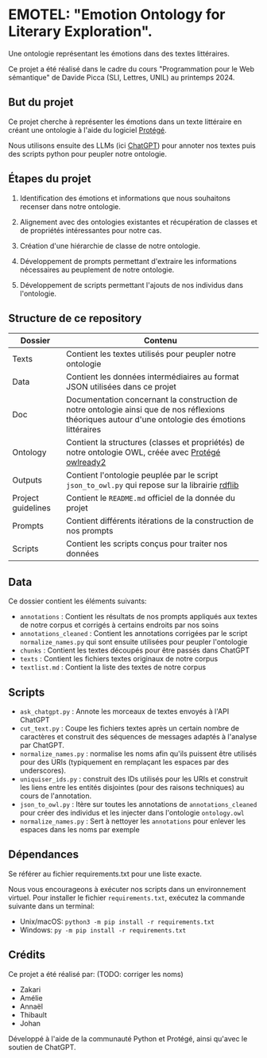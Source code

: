 # EMOTEL: "Emotion Ontology for Literary Exploration".

Une ontologie représentant les émotions dans des textes littéraires.

Ce projet a été réalisé dans le cadre du cours "Programmation pour le Web sémantique" de Davide Picca (SLI, Lettres, UNIL) au printemps 2024.

## But du projet

Ce projet cherche à représenter les émotions dans un texte littéraire en créant une ontologie à l'aide du logiciel [Protégé](https://protege.stanford.edu/).

Nous utilisons ensuite des LLMs (ici [ChatGPT](https://chatgpt.com/)) pour annoter nos textes puis des scripts python pour peupler notre ontologie.

## Étapes du projet

1. Identification des émotions et informations que nous souhaitons recenser dans notre ontologie. 

2. Alignement avec des ontologies existantes et récupération de classes et de propriétés intéressantes pour notre cas.

3. Création d'une hiérarchie de classe de notre ontologie.

4. Développement de prompts permettant d'extraire les informations nécessaires au peuplement de notre ontologie.

5. Développement de scripts permettant l'ajouts de nos individus dans l'ontologie.

## Structure de ce repository

| Dossier | Contenu |
|---------|---------|
| Texts | Contient les textes utilisés pour peupler notre ontologie |
| Data | Contient les données intermédiaires au format JSON utilisées dans ce projet |
| Doc | Documentation concernant la construction de notre ontologie ainsi que de nos réflexions théoriques autour d'une ontologie des émotions littéraires |
| Ontology | Contient la structures (classes et propriétés) de notre ontologie OWL, créée avec [Protégé](https://protege.stanford.edu/) [owlready2](https://owlready2.readthedocs.io/en/latest/)|
| Outputs | Contient l'ontologie peuplée par le script `json_to_owl.py` qui repose sur la librairie [rdflib](https://rdflib.readthedocs.io/en/stable/) |
| Project guidelines | Contient le `README.md` officiel de la donnée du projet |
| Prompts | Contient différents itérations de la construction de nos prompts |
| Scripts | Contient les scripts conçus pour traiter nos données |

## Data

Ce dossier contient les éléments suivants:

- `annotations` : Contient les résultats de nos prompts appliqués aux textes de notre corpus et corrigés à certains endroits par nos soins
- `annotations_cleaned` : Contient les annotations corrigées par le script `normalize_names.py` qui sont ensuite utilisées pour peupler l'ontologie
- `chunks` : Contient les textes découpés pour être passés dans ChatGPT
- `texts` : Contient les fichiers textes originaux de notre corpus
- `textlist.md` : Contient la liste des textes de notre corpus

## Scripts

- `ask_chatgpt.py` : Annote les morceaux de textes envoyés à l'API ChatGPT
- `cut_text.py` : Coupe les fichiers textes après un certain nombre de caractères et construit des séquences de messages adaptés à l'analyse par ChatGPT.
- `normalize_names.py` : normalise les noms afin qu'ils puissent être utilisés pour des URIs (typiquement en remplaçant les espaces par des underscores).
- `uniquiser_ids.py` : construit des IDs utilisés pour les URIs et construit les liens entre les entités disjointes (pour des raisons techniques) au cours de l'annotation.
- `json_to_owl.py` : Itère sur toutes les annotations de `annotations_cleaned` pour créer des individus et les injecter dans l'ontologie `ontology.owl`
- `normalize_names.py` : Sert à nettoyer les `annotations` pour enlever les espaces dans les noms par exemple

## Dépendances

Se référer au fichier requirements.txt pour une liste exacte.

Nous vous encourageons à exécuter nos scripts dans un environnement virtuel. Pour installer le fichier `requirements.txt`, exécutez la commande suivante dans un terminal:
- Unix/macOS: `python3 -m pip install -r requirements.txt`
- Windows: `py -m pip install -r requirements.txt`

## Crédits

Ce projet a été réalisé par: (TODO: corriger les noms)

- Zakari
- Amélie
- Annaël
- Thibault
- Johan

Développé à l'aide de la communauté Python et Protégé, ainsi qu'avec le soutien de ChatGPT.
